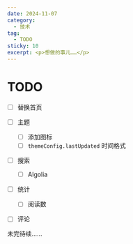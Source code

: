 ```yaml
---
date: 2024-11-07
category:
  - 技术
tag:
  - TODO
sticky: 10
excerpt: <p>想做的事儿……</p>
---
```


# TODO

- [ ] 替换首页
- [ ] 主题
  - [ ] 添加图标
  - [ ] `themeConfig.lastUpdated` 时间格式
- [ ] 搜索
  - [ ] Algolia
- [ ] 统计
  - [ ] 阅读数
- [ ] 评论



未完待续……
